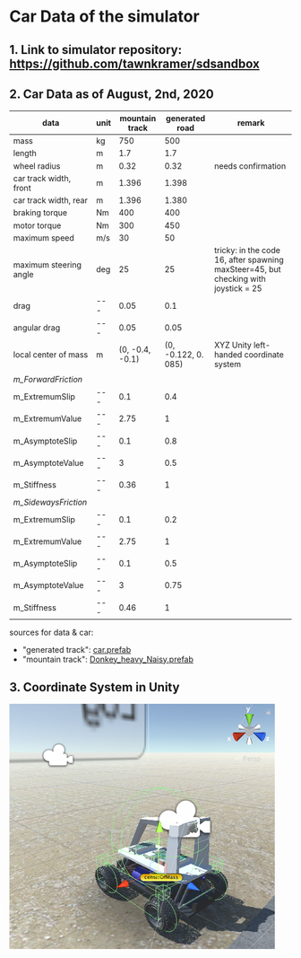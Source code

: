 # Car Data of the simulator

## 1. Link to simulator repository: https://github.com/tawnkramer/sdsandbox

## 2. Car Data as of August, 2nd, 2020

| data                   | unit | mountain track | generated road      | remark             |
|------------------------|------|----------------|---------------------|--------------------|     
| mass                   | kg   | 750            | 500                 |                    |
| length                 | m    | 1.7            | 1.7                 |                    |
| wheel radius           | m    | 0.32           | 0.32                | needs confirmation |
| car track width, front | m    | 1.396          | 1.398               |                    |
| car track width, rear  | m    | 1.396          | 1.380               |                    |
| braking torque         | Nm   | 400            | 400                 |                    |
| motor torque           | Nm   | 300            | 450                 |                    |
| maximum speed          | m/s  | 30             | 50                  |                    |
| maximum steering angle | deg  | 25             | 25                  | tricky: in the code 16, after spawning maxSteer=45, but checking with joystick = 25 |
| drag                   | ---  | 0.05           | 0.1                 |                    |
| angular drag           | ---  | 0.05           | 0.05                |                    |
| local center of mass   | m    | (0, -0.4, -0.1)| (0, -0.122, 0. 085) | XYZ Unity left-handed coordinate system |
|                        |      |                |                     |                    |
| *m_ForwardFriction*    |      |                |                     |                    |
| m_ExtremumSlip         | ---  | 0.1            | 0.4                 |                    |
| m_ExtremumValue        | ---  | 2.75           | 1                   |                    |
| m_AsymptoteSlip        | ---  | 0.1            | 0.8                 |                    |
| m_AsymptoteValue       | ---  | 3              | 0.5                 |                    |
| m_Stiffness            | ---  | 0.36           | 1                   |                    |
| *m_SidewaysFriction*   |      |                |                     |                    |     
| m_ExtremumSlip         | ---  | 0.1            | 0.2                 |                    |
| m_ExtremumValue        | ---  | 2.75           | 1                   |                    |
| m_AsymptoteSlip        | ---  | 0.1            | 0.5                 |                    |
| m_AsymptoteValue       | ---  | 3              | 0.75                |                    |
| m_Stiffness            | ---  | 0.46           | 1                   |                    |

sources for data & car:
- "generated track": [car.prefab](https://github.com/tawnkramer/sdsandbox/blob/fecf2f64c11a82f9b088ccbf0f734dfd6d8dea3c/sdsim/Assets/Prefabs/car.prefab)
- "mountain track": [Donkey_heavy_Naisy.prefab](https://github.com/tawnkramer/sdsandbox/blob/c0118fd7a52a865dba6d1bc50568c5dcfabf716f/sdsim/Assets/Prefabs/Donkey_heavy_Naisy.prefab)


## 3. Coordinate System in Unity

![Unity Coordinate System](https://github.com/connected-autonomous-mobility/40-VirtualRacing/blob/master/simulator-car-data/Unity-Donkey-CoordinateSystem.png)
